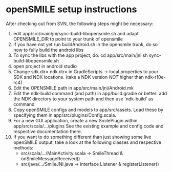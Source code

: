 # openSMILE setup instructions

After checking out from SVN, the following steps might be necessary:

1. edit app/src/main/jni/sync-build-libopensmile.sh
   and adapt OPENSMILE_DIR to point to your trunk of opensmile
2. if you have not yet run buildAndroid.sh in the opensmile trunk,
   do so now to fully build the android libs
3. To sync the libs with the app project, do:
     cd app/src/main/jni
     sh sync-build-libopensmile.sh
4. open project in android studio
5. Change 
    sdk.dir=
    ndk.dir=
   in GradleScripts -> local.properties
   to your SDK and NDK locations.
   (take a NDK version _NOT_ higher than ndk-r10e-rc4)
6. Edit the OPENSMILE path in 
     app/src/main/jni/Android.mk
7. Edit the ndk-build command (and path) in 
     app/build.gradle
   or better: add the NDK directory to your system path
   and then use 'ndk-build' as command
8. Copy openSMILE configs and models to app/src/assets.
   Load these by specifying them in app/src/plugins/Config.scala.
9. For a new GUI application, create a new SmilePlugin within app/src/scala/.../plugins
   See the existing example and config code and respective documentation there.
10. If you want to do something different than just showing some live openSMILE output,
    take a look at the following classes and respective methods:
    - src/scala/.../MainActivity.scala -> SmileThread & onSmileMessageReceived()
    - src/java/.../SmileJNI.java -> interface Listener & registerListener()